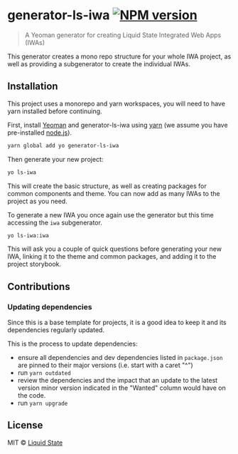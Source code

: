 # generator-ls-iwa [![NPM version][npm-image]][npm-url]

> A Yeoman generator for creating Liquid State Integrated Web Apps (IWAs)

This generator creates a mono repo structure for your whole IWA project, as well as providing a subgenerator to create the individual IWAs.

## Installation

This project uses a monorepo and yarn workspaces, you will need to have yarn installed before continuing.

First, install [Yeoman](http://yeoman.io) and generator-ls-iwa using [yarn](https://yarnpkg.com/en/docs/install) (we assume you have pre-installed [node.js](https://nodejs.org/)).

```bash
yarn global add yo generator-ls-iwa
```

Then generate your new project:

```bash
yo ls-iwa
```

This will create the basic structure, as well as creating packages for common components and theme. You can now add as many IWAs to the project as you need.

To generate a new IWA you once again use the generator but this time accessing the `iwa` subgenerator.

```bash
yo ls-iwa:iwa
```

This will ask you a couple of quick questions before generating your new IWA, linking it to the theme and common packages, and adding it to the project storybook.

## Contributions

### Updating dependencies

Since this is a base template for projects, it is a good idea to keep it and its dependencies regularly updated.

This is the process to update dependencies:

- ensure all dependencies and dev dependencies listed in `package.json` are pinned to their major versions (i.e. start with a caret "^")
- run `yarn outdated`
- review the dependencies and the impact that an update to the latest version minor version indicated in the "Wanted" column would have on the code.
- run `yarn upgrade`

## License

MIT © [Liquid State]()

[npm-image]: https://badge.fury.io/js/generator-ls-iwa.svg
[npm-url]: https://npmjs.org/package/generator-ls-iwa
